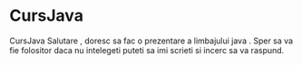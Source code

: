 # CursJava
CursJava
Salutare , doresc sa fac o prezentare a limbajului java . 
Sper sa va fie folositor daca nu intelegeti puteti sa imi scrieti si incerc sa va raspund.
